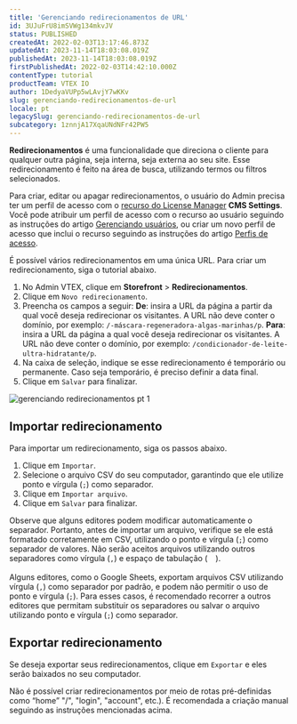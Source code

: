 ```yaml
---
title: 'Gerenciando redirecionamentos de URL'
id: 3UJuFrU8imSVWg134mkvJV
status: PUBLISHED
createdAt: 2022-02-03T13:17:46.873Z
updatedAt: 2023-11-14T18:03:08.019Z
publishedAt: 2023-11-14T18:03:08.019Z
firstPublishedAt: 2022-02-03T14:42:10.000Z
contentType: tutorial
productTeam: VTEX IO
author: 1DedyaVUPp5wLAvjY7wKKv
slug: gerenciando-redirecionamentos-de-url
locale: pt
legacySlug: gerenciando-redirecionamentos-de-url
subcategory: 1znnjA17XqaUNdNFr42PW5
---
```


**Redirecionamentos** é uma funcionalidade que direciona o cliente para qualquer outra página, seja interna, seja externa ao seu site. Esse redirecionamento é feito na área de busca, utilizando termos ou filtros selecionados. 

<div class="alert alert-warning" role="alert">
Para criar, editar ou apagar redirecionamentos, o usuário do Admin precisa ter um perfil de acesso com o <a href="https://help.vtex.com/pt/tutorial/recursos-do-license-manager--3q6ztrC8YynQf6rdc6euk3">recurso do License Manager</a> <strong>CMS Settings</strong>. Você pode atribuir um perfil de acesso com o recurso ao usuário seguindo as instruções do artigo <a href="https://help.vtex.com/pt/tutorial/gerenciando-usuarios--tutorials_512#editar-usuarios">Gerenciando usuários</a>, ou criar um novo perfil de acesso que inclui o recurso seguindo as instruções do artigo <a href="https://help.vtex.com/pt/tutorial/perfis-de-acesso--7HKK5Uau2H6wxE1rH5oRbc#criando-um-perfil-de-acesso">Perfis de acesso</a>.
</div>

É possível vários redirecionamentos em uma única URL. Para criar um redirecionamento, siga o tutorial abaixo. 

1. No Admin VTEX, clique em **Storefront** >  **Redirecionamentos**.
2. Clique em `Novo redirecionamento`.
3. Preencha os campos a seguir: 
**De**: insira a URL da página a partir da qual você deseja redirecionar os visitantes. A URL não deve conter o domínio, por exemplo: `/-máscara-regeneradora-algas-marinhas/p`.
**Para**: insira a URL da página a qual você deseja redirecionar os visitantes. A URL não deve conter o domínio, por exemplo: `/condicionador-de-leite-ultra-hidratante/p`. 
4. Na caixa de seleção, indique se esse redirecionamento é temporário ou permanente. Caso seja temporário, é preciso definir a data final.
5. Clique em `Salvar` para finalizar.

![gerenciando redirecionamentos pt 1](//images.ctfassets.net/alneenqid6w5/6WZzZNgQPLtfwP1Z8fK7S9/1492276d15ccad0d3fb36ea59f712912/image4.png)
## Importar redirecionamento

Para importar um redirecionamento, siga os passos abaixo.

1. Clique em <i class="fas fa-upload"></i> `Importar`.
2. Selecione o arquivo CSV do seu computador, garantindo que ele utilize ponto e vírgula (`;`) como separador.
3. Clique em `Importar arquivo`.
4. Clique em `Salvar` para finalizar.

<div class="alert alert-warning" role="alert">
Observe que alguns editores podem modificar automaticamente o separador. Portanto, antes de importar um arquivo, verifique se ele está formatado corretamente em CSV, utilizando o ponto e vírgula (<code>;</code>) como separador de valores. Não serão aceitos arquivos utilizando outros separadores como vírgula (<code>,</code>) e espaço de tabulação (<code>&nbsp;&nbsp;</code>).<br><br>
Alguns editores, como o Google Sheets, exportam arquivos CSV utilizando vírgula (<code>,</code>) como separador por padrão, e podem não permitir o uso de ponto e vírgula (<code>;</code>). Para esses casos, é recomendado recorrer a outros editores que permitam substituir os separadores ou salvar o arquivo utilizando ponto e vírgula (<code>;</code>) como separador.
</div>

## Exportar redirecionamento 

Se deseja exportar seus redirecionamentos, clique em <i class="fas fa-download"></i> `Exportar` e eles serão baixados no seu computador. 

<div class="alert alert-info">
Não é possível criar redirecionamentos por meio de rotas pré-definidas como “home” "/", "login", "account", etc.). É recomendada a criação manual seguindo as instruções mencionadas acima.
</div>

